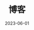 ---
title: "博客"
date: 2023-06-01
layout: "archives"
slug: "blogs"
menu:
    main:
        weight: 3
        params: 
            icon: archives
---